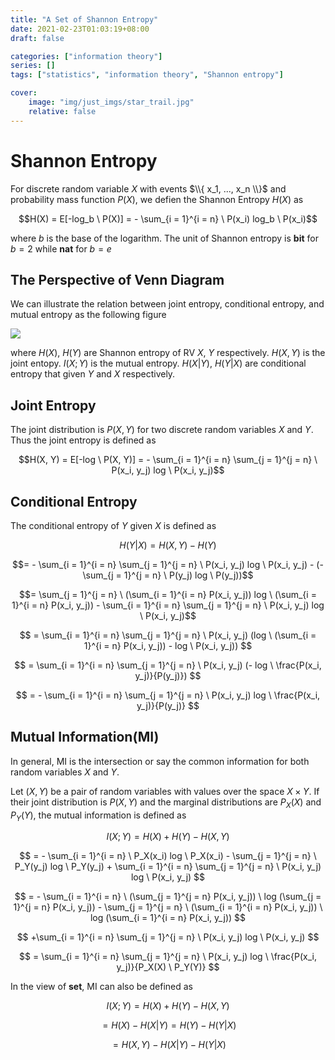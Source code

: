 ```yaml
---
title: "A Set of Shannon Entropy"
date: 2021-02-23T01:03:19+08:00
draft: false

categories: ["information theory"]
series: []
tags: ["statistics", "information theory", "Shannon entropy"]

cover:
    image: "img/just_imgs/star_trail.jpg"
    relative: false
---
```


# Shannon Entropy
For discrete random variable $X$ with events $\\{ x_1, ..., x_n \\}$ and probability mass function $P(X)$, we defien the Shannon Entropy $H(X)$ as 

$$H(X) = E[-log_b \ P(X)] = - \sum_{i = 1}^{i = n} \ P(x_i) log_b \ P(x_i)$$

where $b$ is the base of the logarithm. The unit of Shannon entropy is **bit** for $b = 2$ while **nat** for $b = e$

## The Perspective of Venn Diagram
We can illustrate the relation between joint entropy, conditional entropy, and mutual entropy as the following figure

![](/blog/img/a_set_of_shannon_entropy/mutual_entropy_venn.png)

where $H(X), \ H(Y)$ are Shannon entropy of RV $X, \ Y$ respectively. $H(X, Y)$ is the joint entopy. $I(X; Y)$ is the mutual entropy. $H(X|Y), \ H(Y|X)$ are conditional entropy that given $Y$ and $X$ respectively.

## Joint Entropy

The joint distribution is $P(X,Y)$ for two discrete random variables $X$ and $Y$. Thus the joint entropy is defined as



$$H(X, Y) = E[-log \ P(X, Y)] = - \sum_{i = 1}^{i = n} \sum_{j = 1}^{j = n} \ P(x_i, y_j) log \ P(x_i, y_j)$$

## Conditional Entropy

The conditional entropy of $Y$ given $X$ is defined as

$$H(Y | X) = H(X, Y) - H(Y)$$

$$= - \sum_{i = 1}^{i = n} \sum_{j = 1}^{j = n} \ P(x_i, y_j) log \ P(x_i, y_j) - (- \sum_{j = 1}^{j = n} \ P(y_j) log \ P(y_j))$$

$$= \sum_{j = 1}^{j = n} \ (\sum_{i = 1}^{i = n} P(x_i, y_j)) log \ (\sum_{i = 1}^{i = n} P(x_i, y_j)) - \sum_{i = 1}^{i = n} \sum_{j = 1}^{j = n} \ P(x_i, y_j) log \ P(x_i, y_j)$$

$$
= \sum_{i = 1}^{i = n} \sum_{j = 1}^{j = n} \ P(x_i, y_j) (log \ (\sum_{i = 1}^{i = n} P(x_i, y_j)) - log \ P(x_i, y_j))
$$

$$
= \sum_{i = 1}^{i = n} \sum_{j = 1}^{j = n} \ P(x_i, y_j) (- log \ \frac{P(x_i, y_j)}{P(y_j)})
$$

$$
= - \sum_{i = 1}^{i = n} \sum_{j = 1}^{j = n} \ P(x_i, y_j) log \ \frac{P(x_i, y_j)}{P(y_j)}
$$

## Mutual Information(MI)
In general, MI is the intersection or say the common information for both random variables $X$ and $Y$.

Let $(X,Y)$ be a pair of random variables with values over the space $X \times Y$. If their joint distribution is $P(X,Y)$ and the marginal distributions are $P_X(X)$ and $P_Y(Y)$, the mutual information is defined as

$$I(X; Y) = H(X) + H(Y) - H(X, Y)$$

$$
= - \sum_{i = 1}^{i = n} \ P_X(x_i) log \ P_X(x_i) - \sum_{j = 1}^{j = n} \ P_Y(y_j) log \ P_Y(y_j) + \sum_{i = 1}^{i = n} \sum_{j = 1}^{j = n} \ P(x_i, y_j) log \ P(x_i, y_j)
$$

$$
= - \sum_{i = 1}^{i = n} \ (\sum_{j = 1}^{j = n} P(x_i, y_j)) \ log (\sum_{j = 1}^{j = n} P(x_i, y_j)) - \sum_{j = 1}^{j = n} \ (\sum_{i = 1}^{i = n} P(x_i, y_j)) \ log (\sum_{i = 1}^{i = n} P(x_i, y_j))
$$

$$
+\sum_{i = 1}^{i = n} \sum_{j = 1}^{j = n} \ P(x_i, y_j) log \ P(x_i, y_j)
$$

$$
= \sum_{i = 1}^{i = n} \sum_{j = 1}^{j = n} \ P(x_i, y_j) log \ \frac{P(x_i, y_j)}{P_X(X) \ P_Y(Y)}
$$

In the view of **set**, MI can also be defined as 

$$I(X; Y) = H(X) + H(Y) - H(X, Y)$$

$$
= H(X) - H(X | Y) = H(Y) - H(Y | X)
$$

$$
= H(X, Y) - H(X | Y) - H(Y | X)
$$
